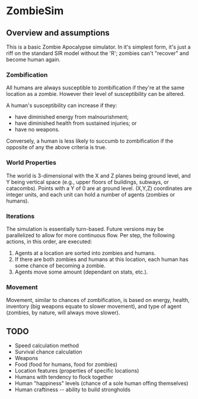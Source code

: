 ZombieSim
=========

Overview and assumptions
------------------------

This is a basic Zombie Apocalypse simulator. In it's simplest form, it's just a riff on the standard SIR model without the 'R'; zombies can't "recover" and become human again.

### Zombification

All humans are always susceptible to zombification if they're at the same location as a zombie. However their level of susceptibility can be altered.

A human's susceptibility can increase if they:
* have diminished energy from malnourishment;
* have diminished health from sustained injuries; or
* have no weapons.

Conversely, a human is less likely to succumb to zombification if the opposite of any the above criteria is true.

### World Properties

The world is 3-dimensional with the X and Z planes being ground level, and Y being vertical space (e.g., upper floors of buildings, subways, or catacombs). Points with a Y of 0 are at ground level. (X,Y,Z) coordinates are integer units, and each unit can hold a number of agents (zombies or humans).

### Iterations

The simulation is essentially turn-based. Future versions may be parallelized to allow for more continuous flow. Per step, the following actions, in this order, are executed:
1. Agents at a location are sorted into zombies and humans.
1. If there are both zombies and humans at this location, each human has some chance of becoming a zombie.
1. Agents move some amount (dependant on stats, etc.).

### Movement

Movement, similar to chances of zombification, is based on energy, health, inventory (big weapons equate to slower movement), and type of agent (zombies, by nature, will always move slower).

TODO
----
* Speed calculation method
* Survival chance calculation
* Weapons
* Food (food for humans, food for zombies)
* Location features (properties of specific locations)
* Humans with tendency to flock together
* Human "happiness" levels (chance of a sole human offing themselves)
* Human craftiness -- ability to build strongholds
